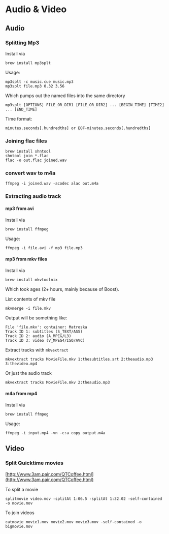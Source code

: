 # Audio & Video #

## Audio ##

### Splitting Mp3 ###

Install via

	brew install mp3splt

Usage:

	mp3splt -c music.cue music.mp3
	mp3splt file.mp3 0.32 3.56

Which pumps out the named files into the same directory

	mp3splt [OPTIONS] FILE_OR_DIR1 [FILE_OR_DIR2] ... [BEGIN_TIME] [TIME2] ... [END_TIME]

Time format:

	minutes.seconds[.hundredths] or EOF-minutes.seconds[.hundredths]

### Joining flac files ###

	brew install shntool
	shntool join *.flac
	flac -o out.flac joined.wav

### convert wav to m4a

	ffmpeg -i joined.wav -acodec alac out.m4a

### Extracting audio track ###

#### mp3 from avi ####

Install via

	brew install ffmpeg

Usage:

	ffmpeg -i file.avi -f mp3 file.mp3

#### mp3 from mkv files ####

Install via

	brew install mkvtoolnix

Which took ages (2+ hours, mainly because of Boost).

List contents of mkv file

	mkvmerge -i file.mkv

Output will be something like:

	File 'file.mkv': container: Matroska
	Track ID 1: subtitles (S_TEXT/ASS)
	Track ID 2: audio (A_MPEG/L3)
	Track ID 3: video (V_MPEG4/ISO/AVC)

Extract tracks with `mkvextract`

	mkvextract tracks MovieFile.mkv 1:thesubtitles.srt 2:theaudio.mp3 3:thevideo.mp4

Or just the audio track

	mkvextract tracks MovieFile.mkv 2:theaudio.mp3

#### m4a from mp4 ####

Install via

	brew install ffmpeg

Usage:

	ffmpeg -i input.mp4 -vn -c:a copy output.m4a

## Video ##

### Split Quicktime movies ###

[http://www.3am.pair.com/QTCoffee.html](http://www.3am.pair.com/QTCoffee.html)

To split a movie

	splitmovie video.mov -splitAt 1:06.5 -splitAt 1:32.02 -self-contained -o movie.mov

To join videos

	catmovie movie1.mov movie2.mov movie3.mov ‑self‑contained ‑o bigmovie.mov
